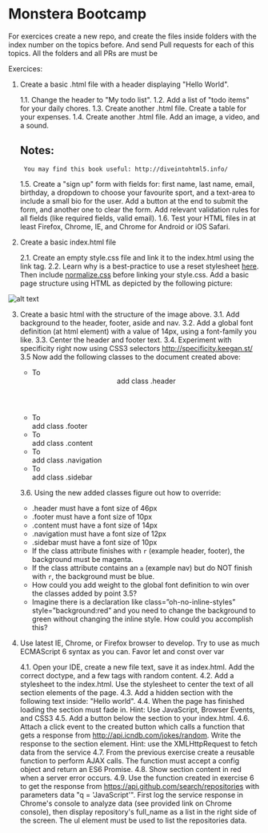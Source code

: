 # Monstera Bootcamp

For exercices create a new repo, and create the files inside folders with the index number on the topics before. And send Pull requests for each of this topics. All the folders and all PRs are must be

Exercices:
1. Create a basic .html file with a header displaying "Hello World".

    1.1. Change the header to "My todo list".
    1.2. Add a list of "todo items" for your daily chores.
    1.3. Create another .html file. Create a table for your expenses.
    1.4. Create another .html file. Add an image, a video, and a sound.
      ## Notes: 
        You may find this book useful: http://diveintohtml5.info/
    1.5. Create a "sign up" form with fields for: first name, last name, email, birthday, a dropdown to choose your favourite sport, and a text-area to include a small bio for the user. Add a button at the end to submit the form, and another one to clear the form. Add relevant validation rules for all fields (like required fields, valid email).
    1.6. Test your HTML files in at least Firefox, Chrome, IE, and Chrome for Android or iOS Safari.
    
2. Create a basic index.html file
    
    2.1. Create an empty style.css file and link it to the index.html using the link tag.
    2.2. Learn why is a best-practice to use a reset stylesheet [here](http://meyerweb.com/eric/tools/css/reset/). Then include [normalize.css](http://necolas.github.io/normalize.css/) before linking your style.css.
Add a basic page structure using HTML as depicted by the following picture:

![alt text](https://github.com/globant-ui/css-lab/blob/master/images/html5-structure.png "Logo Title Text 1")

3. Create a basic html with the structure of the image above.
    3.1. Add background to the header, footer, aside and nav. 
    3.2. Add a global font definition (at html element) with a value of 14px, using a font-family you like. 
    3.3. Center the header and footer text.
    3.4. Experiment with specificity right now using CSS3 selectors http://specificity.keegan.st/
    3.5 Now add the following classes to the document created above:
      - To <header> add class .header
      - To <footer> add class .footer
      - To <section> add class .content
      - To <nav> add class .navigation
      - To <aside> add class .sidebar

    3.6. Using the new added classes figure out how to override:
      - .header must have a font size of 46px
      - .footer must have a font size of 10px
      - .content must have a font size of 14px
      - .navigation must have a font size of 12px
      - .sidebar must have a font size of 10px
      - If the class attribute finishes with `r` (example header, footer), the background must be magenta.
      - If the class attribute contains an `a` (example nav) but do NOT finish with `r`, the background must be blue.
      - How could you add weight to the global font definition to win over the classes added by point 3.5?
      - Imagine there is a declaration like class=”oh-no-inline-styles” style=”background:red” and you need to change the background to green without changing the inline style. How could you accomplish this?
      
4. Use latest IE, Chrome, or Firefox browser to develop. Try to use as much ECMAScript 6 syntax as you can. Favor let and const over var

    4.1. Open your IDE, create a new file text, save it as index.html. Add the correct doctype, and a few tags with random content.
    4.2. Add a stylesheet to the index.html. Use the stylesheet to center the text of all section elements of the page.
    4.3. Add a hidden section with the following text inside: "Hello world".
    4.4. When the page has finished loading the section must fade in. Hint: Use JavaScript, Browser Events, and CSS3
    4.5. Add a button below the section to your index.html.
    4.6. Attach a click event to the created button which calls a function that gets a response from http://api.icndb.com/jokes/random. Write the response to the section element. Hint: use the XMLHttpRequest to fetch data from the service
    4.7. From the previous exercise create a reusable function to perform AJAX calls. The function must accept a config object and return an ES6 Promise.
    4.8. Show section content in red when a server error occurs.
    4.9. Use the function created in exercise 6 to get the response from https://api.github.com/search/repositories with parameters data "q = 'JavaScript'". First log the service response in Chrome's console to analyze data (see provided link on Chrome console), then display repository's full_name as a list in the right side of the screen. The ul element must be used to list the repositories data.
